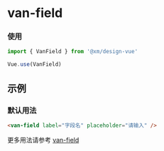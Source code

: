 # van-field

### 使用

```js
import { VanField } from '@xm/design-vue'

Vue.use(VanField)
```

## 示例

### 默认用法

```html
<van-field label="字段名" placeholder="请输入" />
```

更多用法请参考 [van-field](https://vant-contrib.gitee.io/vant/#/zh-CN/field)
